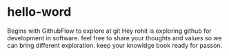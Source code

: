 # hello-word
Begins with GithubFlow to explore at git
Hey rohit is exploring github for development in software.
feel free to share your thoughts and values so we can bring different exploration.
keep your knowldge book ready for passon.
